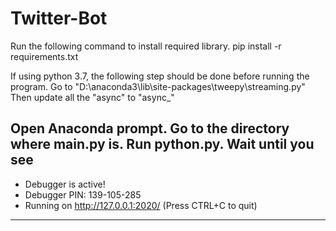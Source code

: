 # Twitter-Bot
Run the following command to install required library.
pip install -r requirements.txt 

If using python 3.7, the following step should be done before running the program.
Go to "D:\anaconda3\lib\site-packages\tweepy\streaming.py"
Then update all the "async" to "async_"

Open Anaconda prompt. 
Go to the directory where main.py is. 
Run python.py.
Wait until you see
-------------------
* Debugger is active!
* Debugger PIN: 139-105-285
* Running on http://127.0.0.1:2020/ (Press CTRL+C to quit)
-------------------
